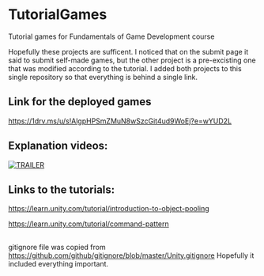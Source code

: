 # TutorialGames
Tutorial games for Fundamentals of Game Development course

Hopefully these projects are sufficent. I noticed that on the submit page it said to submit self-made games, but the other project is a pre-excisting one that was modified according to the tutorial. I added both projects to this single repository so that everything is behind a single link.

## Link for the deployed games

https://1drv.ms/u/s!AlgpHPSmZMuN8wSzcGit4ud9WoEj?e=wYUD2L


## Explanation videos:

[![TRAILER](https://img.youtube.com/vi/t0ReNxO8Md8/0.jpg)](https://www.youtube.com/watch?v=t0ReNxO8Md8)

## Links to the tutorials:

https://learn.unity.com/tutorial/introduction-to-object-pooling

https://learn.unity.com/tutorial/command-pattern

##  
gitignore file was copied from 
https://github.com/github/gitignore/blob/master/Unity.gitignore 
Hopefully it included everything important.
